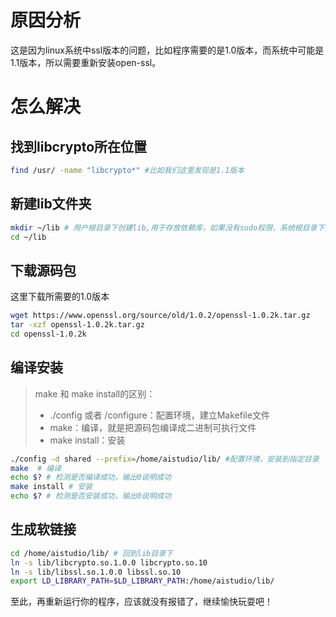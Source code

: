 ﻿# 原因分析
这是因为linux系统中ssl版本的问题，比如程序需要的是1.0版本，而系统中可能是1.1版本，所以需要重新安装open-ssl。

# 怎么解决
## 找到libcrypto所在位置
```bash
find /usr/ -name "libcrypto*" #比如我们这里发现是1.1版本
```
## 新建lib文件夹

```bash
mkdir ~/lib # 用户根目录下创建lib,用于存放依赖库，如果没有sudo权限，系统根目录下无法保存
cd ~/lib
```
## 下载源码包
这里下载所需要的1.0版本
```bash
wget https://www.openssl.org/source/old/1.0.2/openssl-1.0.2k.tar.gz
tar -xzf openssl-1.0.2k.tar.gz
cd openssl-1.0.2k
```
## 编译安装

> make 和 make install的区别：
>  - ./config 或者 /configure：配置环境，建立Makefile文件
> - make：编译，就是把源码包编译成二进制可执行文件
> - make install：安装

```bash
./config -d shared --prefix=/home/aistudio/lib/ #配置环境，安装到指定目录
make  # 编译
echo $? # 检测是否编译成功，输出0说明成功
make install # 安装
echo $? # 检测是否安装成功，输出0说明成功
```
## 生成软链接

```bash
cd /home/aistudio/lib/ # 回到lib目录下
ln -s lib/libcrypto.so.1.0.0 libcrypto.so.10
ln -s lib/libssl.so.1.0.0 libssl.so.10
export LD_LIBRARY_PATH=$LD_LIBRARY_PATH:/home/aistudio/lib/
```
至此，再重新运行你的程序，应该就没有报错了，继续愉快玩耍吧！
